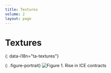 ```yaml
---
title: Textures
volume: 2
layout: page
---
```



# Textures 
{: data-i18n="ta-textures"}

<!-- To change body text, edit booth:
	assets/markdown/textures_en.md and
	assets/markdown/textures_es.md

  LEAVE the “#IMGTAG#” markers in place. They split the text up to feed into
  the <div>s below.
-->

<div class="markdownify" data-i18n="ta-v2-textures-full-text-1"></div>

{: .figure-portrait}
![Figure 1. Rise in ICE contracts]({{site.baseurl}}/assets/imgs/v2/textures-fig1.jpg)

<!-- {: .figure-portrait}
![Figure 2. Rise in ICE contracts, updated]({{site.baseurl}}/assets/imgs/v2/textures-fig2.png) -->

<div class="markdownify" data-i18n="ta-v2-textures-full-text-2">
</div>



